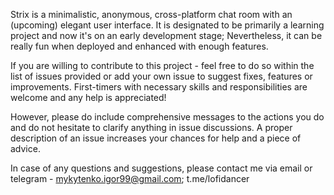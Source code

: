 Strix is a minimalistic, anonymous, cross-platform chat room with an (upcoming) elegant user interface.
It is designated to be primarily a learning project and now it's on an early development stage;
Nevertheless, it can be really fun when deployed and enhanced with enough features.


If you are willing to contribute to this project - feel free to do so within the list of issues provided or add your own issue
to suggest fixes, features or improvements.
First-timers with necessary skills and responsibilities are welcome and any help is appreciated!

However, please do include comprehensive messages to the actions you do and do not hesitate to clarify anything in issue discussions.
A proper description of an issue increases your chances for help and a piece of advice.

In case of any questions and suggestions, please contact me via email or telegram - 
mykytenko.igor99@gmail.com; t.me/lofidancer
